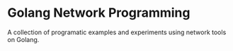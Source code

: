 # Golang Network Programming

A collection of programatic examples and experiments using network tools on Golang.
